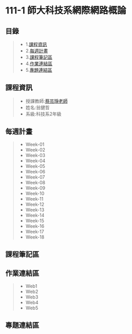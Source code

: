 # 111-1 師大科技系網際網路概論
## 目錄
> * 1.[課程資訊](https://github.com/Robbish1106/Web#%E8%AA%B2%E7%A8%8B%E8%B3%87%E8%A8%8A)
> * 2.[每週計畫](/每週計畫/)
> * 3.[課程筆記區](/課程筆記區/)
> * 4.[作業連結區](/作業連結區/)
> * 5.[專題連結區](/專題連結區/)
## 課程資訊
> * 授課教師:[蔡芸琤老師](https://github.com/pecu?tab=repositories)
> * 姓名:翁健哲
> * 系級:科技系2年級
## 每週計畫
> * Week-01
> * Week-02
> * Week-03
> * Week-04
> * Week-05
> * Week-06
> * Week-07
> * Week-08
> * Week-09
> * Week-10
> * Week-11
> * Week-12
> * Week-13
> * Week-14
> * Week-15
> * Week-16
> * Week-17
> * Week-18
## 課程筆記區
## 作業連結區
> * Web1
> * Web2
> * Web3
> * Web4
> * Web5
## 專題連結區
